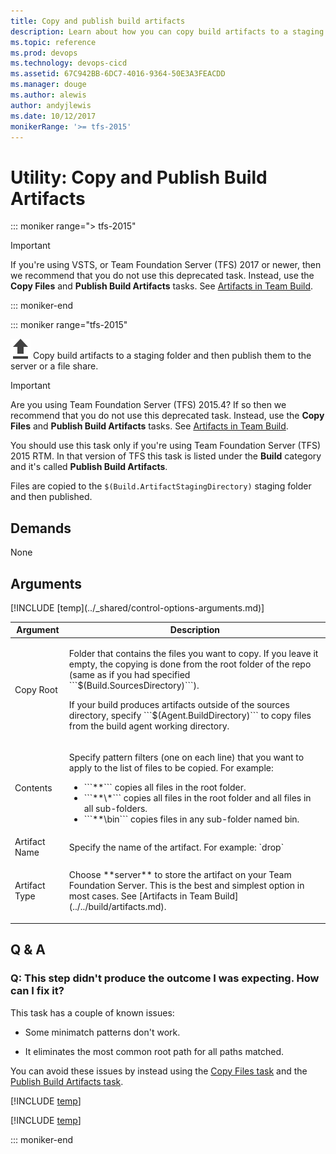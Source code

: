 ```yaml
---
title: Copy and publish build artifacts
description: Learn about how you can copy build artifacts to a staging folder and publish them with VSTS and Team Foundation Server (TFS).
ms.topic: reference
ms.prod: devops
ms.technology: devops-cicd
ms.assetid: 67C942BB-6DC7-4016-9364-50E3A3FEACDD
ms.manager: douge
ms.author: alewis
author: andyjlewis
ms.date: 10/12/2017
monikerRange: '>= tfs-2015'
---
```


# Utility: Copy and Publish Build Artifacts

::: moniker range="> tfs-2015"

> [!IMPORTANT]
> 
> If you're using VSTS, or Team Foundation Server (TFS) 2017 or newer, then we recommend that you do not use this deprecated task. Instead, use the **Copy Files** and **Publish Build Artifacts** tasks. See [Artifacts in Team Build](../../build/artifacts.md).

::: moniker-end

::: moniker range="tfs-2015"

![](_img/copy-and-publish-build-artifacts.png) Copy build artifacts to a staging folder and then publish them to the server or a file share.

> [!IMPORTANT]
> 
> Are you using Team Foundation Server (TFS) 2015.4? If so then we recommend that you do not use this deprecated task. Instead, use the **Copy Files** and **Publish Build Artifacts** tasks. See [Artifacts in Team Build](../../build/artifacts.md).
>
> You should use this task only if you're using Team Foundation Server (TFS) 2015 RTM. In that version of TFS this task is listed under the **Build** category and it's called **Publish Build Artifacts**.
> 

Files are copied to the `$(Build.ArtifactStagingDirectory)` staging folder and then published.

## Demands

None

## Arguments

<table>
<thead>
<tr>
<th>Argument</th>
<th>Description</th>
</tr>
</thead>
<tr>
<td>Copy Root</td>
<td>
<p>Folder that contains the files you want to copy. If you leave it empty, the copying is done from the root folder of the repo (same as if you had specified ```$(Build.SourcesDirectory)```).</p>
<p>If your build produces artifacts outside of the sources directory, specify ```$(Agent.BuildDirectory)``` to copy files from the build agent working directory.</p>
</td>
</tr>
<tr>
<td>Contents</td>
<td><p>Specify pattern filters (one on each line) that you want to apply to the list of files to be copied. For example:
</p>
<ul>
<li>```**``` copies all files in the root folder.</li>
<li>```**\*``` copies all files in the root folder and all files in all sub-folders.</li>
<li>```**\bin``` copies files in any sub-folder named bin.</li>
</ul>
</td>
</tr>
<tr>
<td>Artifact Name</td>
<td>Specify the name of the artifact. For example: `drop`</td>
</tr>
<tr>
<td>Artifact Type</td>
<td>
<p>Choose **server** to store the artifact on your Team Foundation Server. This is the best and simplest option in most cases. See [Artifacts in Team Build](../../build/artifacts.md).</p>
</td>
</tr>
[!INCLUDE [temp](../_shared/control-options-arguments.md)]
</table>

## Q & A

<!-- BEGINSECTION class="md-qanda" -->

### Q: This step didn't produce the outcome I was expecting. How can I fix it?

This task has a couple of known issues:

* Some minimatch patterns don't work.

* It eliminates the most common root path for all paths matched.

You can avoid these issues by instead using the [Copy Files task](copy-files.md) and the [Publish Build Artifacts task](publish-build-artifacts.md).

[!INCLUDE [temp](../_shared/build-step-common-qa.md)]

[!INCLUDE [temp](../../_shared/qa-versions.md)]

::: moniker-end

<!-- ENDSECTION -->
